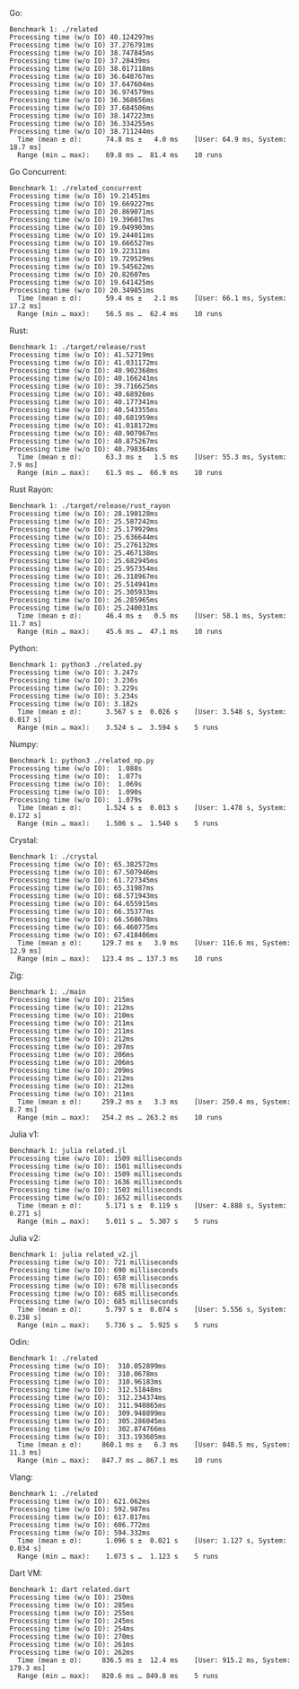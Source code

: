 Go:

	Benchmark 1: ./related
	Processing time (w/o IO) 40.124297ms
	Processing time (w/o IO) 37.276791ms
	Processing time (w/o IO) 38.747845ms
	Processing time (w/o IO) 37.28439ms
	Processing time (w/o IO) 38.017118ms
	Processing time (w/o IO) 36.648767ms
	Processing time (w/o IO) 37.647604ms
	Processing time (w/o IO) 36.974579ms
	Processing time (w/o IO) 36.368656ms
	Processing time (w/o IO) 37.684506ms
	Processing time (w/o IO) 38.147223ms
	Processing time (w/o IO) 36.334255ms
	Processing time (w/o IO) 38.711244ms
	  Time (mean ± σ):      74.8 ms ±   4.0 ms    [User: 64.9 ms, System: 18.7 ms]
	  Range (min … max):    69.8 ms …  81.4 ms    10 runs
	 
Go Concurrent:

	Benchmark 1: ./related_concurrent
	Processing time (w/o IO) 19.21451ms
	Processing time (w/o IO) 19.669227ms
	Processing time (w/o IO) 20.869071ms
	Processing time (w/o IO) 19.396017ms
	Processing time (w/o IO) 19.049903ms
	Processing time (w/o IO) 19.244011ms
	Processing time (w/o IO) 19.666527ms
	Processing time (w/o IO) 19.22311ms
	Processing time (w/o IO) 19.729529ms
	Processing time (w/o IO) 19.545622ms
	Processing time (w/o IO) 20.82607ms
	Processing time (w/o IO) 19.641425ms
	Processing time (w/o IO) 20.349851ms
	  Time (mean ± σ):      59.4 ms ±   2.1 ms    [User: 66.1 ms, System: 17.2 ms]
	  Range (min … max):    56.5 ms …  62.4 ms    10 runs
	 
Rust:

	Benchmark 1: ./target/release/rust
	Processing time (w/o IO): 41.52719ms
	Processing time (w/o IO): 41.031172ms
	Processing time (w/o IO): 40.902368ms
	Processing time (w/o IO): 40.166241ms
	Processing time (w/o IO): 39.716625ms
	Processing time (w/o IO): 40.68926ms
	Processing time (w/o IO): 40.177341ms
	Processing time (w/o IO): 40.543355ms
	Processing time (w/o IO): 40.681959ms
	Processing time (w/o IO): 41.018172ms
	Processing time (w/o IO): 40.907967ms
	Processing time (w/o IO): 40.875267ms
	Processing time (w/o IO): 40.798364ms
	  Time (mean ± σ):      63.3 ms ±   1.5 ms    [User: 55.3 ms, System: 7.9 ms]
	  Range (min … max):    61.5 ms …  66.9 ms    10 runs
	 
Rust Rayon:

	Benchmark 1: ./target/release/rust_rayon
	Processing time (w/o IO): 28.190128ms
	Processing time (w/o IO): 25.587242ms
	Processing time (w/o IO): 25.179929ms
	Processing time (w/o IO): 25.636644ms
	Processing time (w/o IO): 25.276132ms
	Processing time (w/o IO): 25.467138ms
	Processing time (w/o IO): 25.682945ms
	Processing time (w/o IO): 25.957354ms
	Processing time (w/o IO): 26.318967ms
	Processing time (w/o IO): 25.514941ms
	Processing time (w/o IO): 25.305933ms
	Processing time (w/o IO): 26.285965ms
	Processing time (w/o IO): 25.240031ms
	  Time (mean ± σ):      46.4 ms ±   0.5 ms    [User: 58.1 ms, System: 11.7 ms]
	  Range (min … max):    45.6 ms …  47.1 ms    10 runs
	 
Python:

	Benchmark 1: python3 ./related.py
	Processing time (w/o IO): 3.247s
	Processing time (w/o IO): 3.236s
	Processing time (w/o IO): 3.229s
	Processing time (w/o IO): 3.234s
	Processing time (w/o IO): 3.182s
	  Time (mean ± σ):      3.567 s ±  0.026 s    [User: 3.548 s, System: 0.017 s]
	  Range (min … max):    3.524 s …  3.594 s    5 runs
	 
Numpy:

	Benchmark 1: python3 ./related_np.py
	Processing time (w/o IO):  1.088s
	Processing time (w/o IO):  1.077s
	Processing time (w/o IO):  1.069s
	Processing time (w/o IO):  1.090s
	Processing time (w/o IO):  1.079s
	  Time (mean ± σ):      1.524 s ±  0.013 s    [User: 1.478 s, System: 0.172 s]
	  Range (min … max):    1.506 s …  1.540 s    5 runs
	 
Crystal:

	Benchmark 1: ./crystal
	Processing time (w/o IO): 65.382572ms
	Processing time (w/o IO): 67.507946ms
	Processing time (w/o IO): 61.727345ms
	Processing time (w/o IO): 65.31987ms
	Processing time (w/o IO): 68.571943ms
	Processing time (w/o IO): 64.655915ms
	Processing time (w/o IO): 66.35377ms
	Processing time (w/o IO): 66.568678ms
	Processing time (w/o IO): 66.460775ms
	Processing time (w/o IO): 67.418406ms
	  Time (mean ± σ):     129.7 ms ±   3.9 ms    [User: 116.6 ms, System: 12.9 ms]
	  Range (min … max):   123.4 ms … 137.3 ms    10 runs
	 
Zig:

	Benchmark 1: ./main
	Processing time (w/o IO): 215ms
	Processing time (w/o IO): 212ms
	Processing time (w/o IO): 210ms
	Processing time (w/o IO): 211ms
	Processing time (w/o IO): 211ms
	Processing time (w/o IO): 212ms
	Processing time (w/o IO): 207ms
	Processing time (w/o IO): 206ms
	Processing time (w/o IO): 206ms
	Processing time (w/o IO): 209ms
	Processing time (w/o IO): 212ms
	Processing time (w/o IO): 212ms
	Processing time (w/o IO): 211ms
	  Time (mean ± σ):     259.2 ms ±   3.3 ms    [User: 250.4 ms, System: 8.7 ms]
	  Range (min … max):   254.2 ms … 263.2 ms    10 runs
	 
Julia v1:

	Benchmark 1: julia related.jl
	Processing time (w/o IO): 1509 milliseconds
	Processing time (w/o IO): 1501 milliseconds
	Processing time (w/o IO): 1509 milliseconds
	Processing time (w/o IO): 1636 milliseconds
	Processing time (w/o IO): 1503 milliseconds
	Processing time (w/o IO): 1652 milliseconds
	  Time (mean ± σ):      5.171 s ±  0.119 s    [User: 4.888 s, System: 0.271 s]
	  Range (min … max):    5.011 s …  5.307 s    5 runs
	 
Julia v2:

	Benchmark 1: julia related_v2.jl
	Processing time (w/o IO): 721 milliseconds
	Processing time (w/o IO): 690 milliseconds
	Processing time (w/o IO): 658 milliseconds
	Processing time (w/o IO): 678 milliseconds
	Processing time (w/o IO): 685 milliseconds
	Processing time (w/o IO): 685 milliseconds
	  Time (mean ± σ):      5.797 s ±  0.074 s    [User: 5.556 s, System: 0.238 s]
	  Range (min … max):    5.736 s …  5.925 s    5 runs
	 
Odin:

	Benchmark 1: ./related
	Processing time (w/o IO):  310.052899ms
	Processing time (w/o IO):  310.0678ms
	Processing time (w/o IO):  310.96183ms
	Processing time (w/o IO):  312.51848ms
	Processing time (w/o IO):  312.234374ms
	Processing time (w/o IO):  311.940865ms
	Processing time (w/o IO):  309.948899ms
	Processing time (w/o IO):  305.286045ms
	Processing time (w/o IO):  302.874766ms
	Processing time (w/o IO):  313.193605ms
	  Time (mean ± σ):     860.1 ms ±   6.3 ms    [User: 848.5 ms, System: 11.3 ms]
	  Range (min … max):   847.7 ms … 867.1 ms    10 runs
	 
Vlang:

	Benchmark 1: ./related
	Processing time (w/o IO): 621.062ms
	Processing time (w/o IO): 592.987ms
	Processing time (w/o IO): 617.817ms
	Processing time (w/o IO): 606.772ms
	Processing time (w/o IO): 594.332ms
	  Time (mean ± σ):      1.096 s ±  0.021 s    [User: 1.127 s, System: 0.034 s]
	  Range (min … max):    1.073 s …  1.123 s    5 runs
	 
Dart VM:

	Benchmark 1: dart related.dart
	Processing time (w/o IO): 250ms
	Processing time (w/o IO): 285ms
	Processing time (w/o IO): 255ms
	Processing time (w/o IO): 245ms
	Processing time (w/o IO): 254ms
	Processing time (w/o IO): 270ms
	Processing time (w/o IO): 261ms
	Processing time (w/o IO): 262ms
	  Time (mean ± σ):     836.5 ms ±  12.4 ms    [User: 915.2 ms, System: 179.3 ms]
	  Range (min … max):   820.6 ms … 849.8 ms    5 runs
	 
